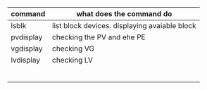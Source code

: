 

| command | what does the command do |
| ---- | ---- |
| lsblk | list block devices. displaying avaiable block |
| pvdisplay | checking the PV and ehe PE|
| vgdisplay | checking VG |
| lvdisplay | checking LV |
|||
|||
|||
|||
|||
|||
